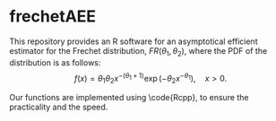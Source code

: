 # frechetAEE

This repository provides an R software for an asymptotical efficient estimator for the Frechet distribution, $FR(\theta_1, \theta_2)$, 
where the PDF of the distribution is as follows:
$$
f(x) = \theta_1 \theta_2 x^{-(\theta_1 + 1)} \exp(-\theta_2 x^{-\theta_1}), \quad x > 0.
$$

Our functions are implemented using \code{Rcpp}, to ensure the practicality and the speed. 

